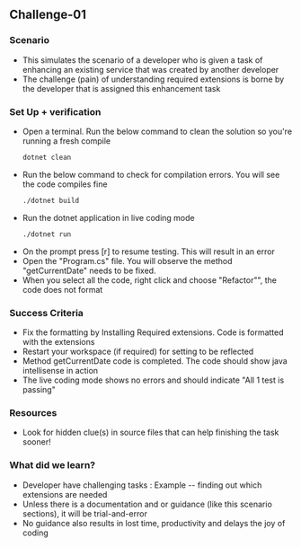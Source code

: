 ## Challenge-01

### Scenario
* This simulates the scenario of a developer who is given a task of enhancing an existing service that was created by another developer
* The challenge (pain) of understanding required extensions is borne by the developer that is assigned this enhancement task

### Set Up + verification
* Open a terminal. Run the below command to clean the solution so you're running a fresh compile
    ```bash
    dotnet clean
    ```
* Run the below command to check for compilation errors. You will see the code compiles fine
    ```bash
    ./dotnet build
    ```
* Run the dotnet application in live coding mode
    ```bash
    ./dotnet run
    ```
* On the prompt press [r] to resume testing. This will result in an error
* Open the "Program.cs" file. You will observe the method "getCurrentDate" needs to be fixed.
* When you select all the code, right click and choose "Refactor"", the code does not format

### Success Criteria
* Fix the formatting by Installing Required extensions. Code is formatted with the extensions
* Restart your workspace (if required) for setting to be reflected
* Method getCurrentDate code is completed. The code should show java intellisense in action
* The live coding mode shows no errors and should indicate "All 1 test is passing"

### Resources
* Look for hidden clue(s) in source files that can help finishing the task sooner!

### What did we learn?
* Developer have challenging tasks : Example -- finding out which extensions are needed
* Unless there is a documentation and or guidance (like this scenario sections), it will be trial-and-error
* No guidance also results in lost time, productivity and delays the joy of coding
